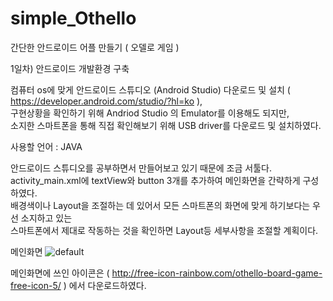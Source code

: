 # simple_Othello

간단한 안드로이드 어플 만들기 ( 오델로 게임 )  

1일차) 안드로이드 개발환경 구축  

컴퓨터 os에 맞게 안드로이드 스튜디오 (Android Studio) 다운로드 및 설치 ( https://developer.android.com/studio/?hl=ko ),  
구현상황을 확인하기 위해 Andriod Studio 의 Emulator를 이용해도 되지만,  
소지한 스마트폰을 통해 직접 확인해보기 위해 USB driver를 다운로드 및 설치하였다.  

사용할 언어 : JAVA

안드로이드 스튜디오를 공부하면서 만들어보고 있기 때문에 조금 서툴다.  
activity_main.xml에 textView와 button 3개를 추가하여 메인화면을 간략하게 구성하였다.  
배경색이나 Layout을 조절하는 데 있어서 모든 스마트폰의 화면에 맞게 하기보다는 우선 소지하고 있는  
스마트폰에서 제대로 작동하는 것을 확인하면 Layout등 세부사항을 조절할 계획이다.

메인화면
![default](https://user-images.githubusercontent.com/4442280/52089431-de64ba00-25f1-11e9-95d7-578e9af8c9d6.jpg)

메인화면에 쓰인 아이콘은 ( http://free-icon-rainbow.com/othello-board-game-free-icon-5/ ) 에서 다운로드하였다.
